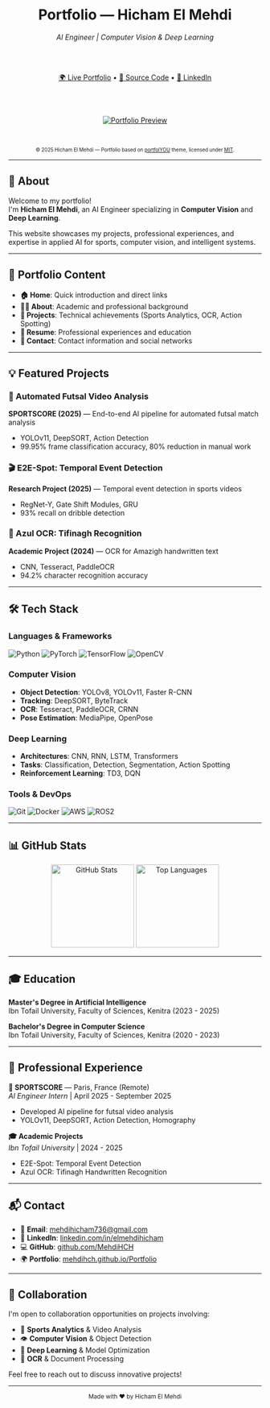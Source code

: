 <div align="center">
  <h1>Portfolio — Hicham El Mehdi</h1>
  <i>AI Engineer | Computer Vision & Deep Learning</i>

  <br><br>

  <a href="https://mehdihch.github.io/Portfolio">🌍 Live Portfolio</a>
  •
  <a href="https://github.com/MehdiHCH/MehdiHCH.github.io">📂 Source Code</a>
  •
  <a href="https://linkedin.com/in/elmehdihicham">💼 LinkedIn</a>

  <br><br>

  <a href="https://MehdiHCH.github.io"><img src="assets/Me.png" alt="Portfolio Preview"></a>
  
  <br>
  
  <sub><sup>© 2025 Hicham El Mehdi — Portfolio based on <a href="https://github.com/yousinix/portfolYOU">portfolYOU</a> theme, licensed under <a href="./LICENSE">MIT</a>.</sup></sub>
</div>

---

## 🚀 About

Welcome to my portfolio!  
I'm **Hicham El Mehdi**, an AI Engineer specializing in **Computer Vision** and **Deep Learning**.  

This website showcases my projects, professional experiences, and expertise in applied AI for sports, computer vision, and intelligent systems.

---

## 📂 Portfolio Content

- **🏠 Home**: Quick introduction and direct links
- **👨‍💻 About**: Academic and professional background
- **💼 Projects**: Technical achievements (Sports Analytics, OCR, Action Spotting)
- **📄 Resume**: Professional experiences and education
- **📧 Contact**: Contact information and social networks

---

## 💡 Featured Projects

### 🎥 Automated Futsal Video Analysis
**SPORTSCORE (2025)** — End-to-end AI pipeline for automated futsal match analysis
- YOLOv11, DeepSORT, Action Detection
- 99.95% frame classification accuracy, 80% reduction in manual work

### 🎬 E2E-Spot: Temporal Event Detection
**Research Project (2025)** — Temporal event detection in sports videos
- RegNet-Y, Gate Shift Modules, GRU
- 93% recall on dribble detection

### 📝 Azul OCR: Tifinagh Recognition
**Academic Project (2024)** — OCR for Amazigh handwritten text
- CNN, Tesseract, PaddleOCR
- 94.2% character recognition accuracy

---

## 🛠️ Tech Stack

### Languages & Frameworks
![Python](https://img.shields.io/badge/Python-3776AB?style=flat&logo=python&logoColor=white)
![PyTorch](https://img.shields.io/badge/PyTorch-EE4C2C?style=flat&logo=pytorch&logoColor=white)
![TensorFlow](https://img.shields.io/badge/TensorFlow-FF6F00?style=flat&logo=tensorflow&logoColor=white)
![OpenCV](https://img.shields.io/badge/OpenCV-5C3EE8?style=flat&logo=opencv&logoColor=white)

### Computer Vision
- **Object Detection**: YOLOv8, YOLOv11, Faster R-CNN
- **Tracking**: DeepSORT, ByteTrack
- **OCR**: Tesseract, PaddleOCR, CRNN
- **Pose Estimation**: MediaPipe, OpenPose

### Deep Learning
- **Architectures**: CNN, RNN, LSTM, Transformers
- **Tasks**: Classification, Detection, Segmentation, Action Spotting
- **Reinforcement Learning**: TD3, DQN

### Tools & DevOps
![Git](https://img.shields.io/badge/Git-F05032?style=flat&logo=git&logoColor=white)
![Docker](https://img.shields.io/badge/Docker-2496ED?style=flat&logo=docker&logoColor=white)
![AWS](https://img.shields.io/badge/AWS-232F3E?style=flat&logo=amazon-aws&logoColor=white)
![ROS2](https://img.shields.io/badge/ROS2-22314E?style=flat&logo=ros&logoColor=white)

---

## 📊 GitHub Stats

<div align="center">
  <img src="https://github-readme-stats.vercel.app/api?username=MehdiHCH&show_icons=true&theme=tokyonight" alt="GitHub Stats" height="165">
  <img src="https://github-readme-stats.vercel.app/api/top-langs/?username=MehdiHCH&layout=compact&theme=tokyonight" alt="Top Languages" height="165">
</div>

---

## 🎓 Education

**Master's Degree in Artificial Intelligence**  
Ibn Tofail University, Faculty of Sciences, Kenitra (2023 - 2025)

**Bachelor's Degree in Computer Science**  
Ibn Tofail University, Faculty of Sciences, Kenitra (2020 - 2023)

---

## 💼 Professional Experience

**🏢 SPORTSCORE** — Paris, France (Remote)  
*AI Engineer Intern* | April 2025 - September 2025
- Developed AI pipeline for futsal video analysis
- YOLOv11, DeepSORT, Action Detection, Homography

**🎓 Academic Projects**  
*Ibn Tofail University* | 2024 - 2025
- E2E-Spot: Temporal Event Detection
- Azul OCR: Tifinagh Handwritten Recognition

---

## 📬 Contact

- 📧 **Email**: [mehdihicham736@gmail.com](mailto:mehdihicham736@gmail.com)  
- 💼 **LinkedIn**: [linkedin.com/in/elmehdihicham](https://www.linkedin.com/in/elmehdihicham/)  
- 💻 **GitHub**: [github.com/MehdiHCH](https://github.com/MehdiHCH)  
- 🌍 **Portfolio**: [mehdihch.github.io/Portfolio](https://mehdihch.github.io/Portfolio)

---

## 🤝 Collaboration

I'm open to collaboration opportunities on projects involving:
- 🏀 **Sports Analytics** & Video Analysis
- 👁️ **Computer Vision** & Object Detection
- 🤖 **Deep Learning** & Model Optimization
- 📝 **OCR** & Document Processing

Feel free to reach out to discuss innovative projects!

---

<div align="center">
  <sub>Made with ❤️ by Hicham El Mehdi</sub>
</div>

